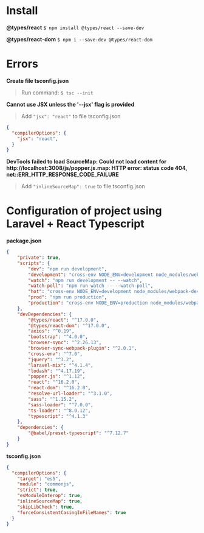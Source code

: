 # Install
**@types/react**
`$ npm install @types/react --save-dev`

**@types/react-dom**
`$ npm i --save-dev @types/react-dom`


# Errors
**Create file tsconfig.json**
> Run command:
`$ tsc --init`

**Cannot use JSX unless the '--jsx' flag is provided**
> Add `"jsx": "react"` to file tsconfig.json
```json
{
  "compilerOptions": {
    "jsx": "react",
  }
}
```

**DevTools failed to load SourceMap: Could not load content for http://localhost:3008/js/popper.js.map: HTTP error: status code 404, net::ERR_HTTP_RESPONSE_CODE_FAILURE**
> Add `"inlineSourceMap": true` to file tsconfig.json



# Configuration of project using Laravel + React Typescript
**package.json**
```json
{
    "private": true,
    "scripts": {
        "dev": "npm run development",
        "development": "cross-env NODE_ENV=development node_modules/webpack/bin/webpack.js --progress --config=node_modules/laravel-mix/setup/webpack.config.js",
        "watch": "npm run development -- --watch",
        "watch-poll": "npm run watch -- --watch-poll",
        "hot": "cross-env NODE_ENV=development node_modules/webpack-dev-server/bin/webpack-dev-server.js --inline --hot --disable-host-check --config=node_modules/laravel-mix/setup/webpack.config.js",
        "prod": "npm run production",
        "production": "cross-env NODE_ENV=production node_modules/webpack/bin/webpack.js --no-progress --config=node_modules/laravel-mix/setup/webpack.config.js"
    },
    "devDependencies": {
        "@types/react": "^17.0.0",
        "@types/react-dom": "^17.0.0",
        "axios": "^0.19",
        "bootstrap": "^4.0.0",
        "browser-sync": "^2.26.13",
        "browser-sync-webpack-plugin": "^2.0.1",
        "cross-env": "^7.0",
        "jquery": "^3.2",
        "laravel-mix": "^4.1.4",
        "lodash": "^4.17.19",
        "popper.js": "^1.12",
        "react": "^16.2.0",
        "react-dom": "^16.2.0",
        "resolve-url-loader": "^3.1.0",
        "sass": "^1.15.2",
        "sass-loader": "^7.0.0",
        "ts-loader": "^8.0.12",
        "typescript": "^4.1.3"
    },
    "dependencies": {
        "@babel/preset-typescript": "^7.12.7"
    }
}

```

**tsconfig.json**
```json
{
  "compilerOptions": {
    "target": "es5", 
    "module": "commonjs",
    "strict": true,
    "esModuleInterop": true,
    "inlineSourceMap": true,
    "skipLibCheck": true,
    "forceConsistentCasingInFileNames": true
  }
}

```